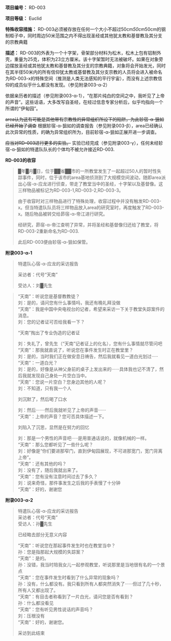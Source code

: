 **项目编号：** RD-003

**项目等级：** Euclid

**特殊收容措施：** RD-003必须被存放在任何一个大小不超过50cm*50cm*50cm的钢制柜子中，同时周边50米范围之内不得出现圣经或其他犹太教和基督教及其分支的宗教典籍

**描述：** RD-003的外表为一个十字架，骨架部分材料为松木，松木上包有铝制外壳，重量为25克，体积为23立方厘米。该十字架暂时无法被破坏。如果在对象旁边摆放圣经或其他犹太教和基督教及其分支的宗教典籍，对象将会开始发光，同时在其半径50米内的所有信仰犹太教或基督教及其分支宗教的人员将会进入被命名为RD-003-x的特殊空间（推测是人类无法感知的平行宇宙），而没有上述宗教信仰的成员似乎什么都没有发现。（参见附录003-α-2）

依据亲历者的描述（参见附录003-α-1），“在那片纯白的空间之中，我听见了上帝的声音”。这些话语，大多改写自圣经，在经过信息专家分析后，似乎均指向一个所谓的“伊甸园”。

~~area认为这有可能是其他带有宗教性的异常组织所设下的陷阱，为此轸宿-α-狙如已经开始了调查~~ 根据轸宿-α-狙如的调查报告（参见附录003-β），area已经确认此次异常的性质，的确为异常组织所为，目前轸宿-α-狙如正展开进一步调查。

~~应当对RD-003进行更多的实验。~~ 实验已经完成（参见附录003-γ），任何未经轸宿-α-狙如的特遣队队长的个体均不被允许接近RD-003.

**RD-003的收容**

> █年█月█日，位于██省██市的一所教堂发生了一起超过50人的暂时性失踪事件，同时，位于该市的area基地侦测到了大规模空间波动，随即area派出心宿-α-应龙进行侦查，带走了教堂当中的圣经，十字架以及基督像。这三样物品被标记为RD-003-1,RD-003-2,RD-003-3。
>
> 由于收容时对三样物品进行了特殊处理，收容过程中并没有触发RD-003-x。但当特遣队队员将三样物品放入area的研究室时，再度触发了RD-003-x。随后物品被转交给昴宿-α-帝江进行研究。
>
> 经研究，昴宿-α-帝江查明了异常，并将圣经和基督像归还给了教堂，将RD-003-2重新命名为RD-003.
>
> 此后RD-003便由轸宿-α-狙如保管。

**附录003-α-1**

> 特遣队心宿-α-应龙的采访报告
>
> 采访者：代号“天南”
>
> 受访人：刘█先生


> “天南”：听说您是基督教教徒？  
> 刘：是的，请问您有什么事情吗，我还有晚礼拜没做  
> “天南”：我是中国中央电视台的记者，希望来采访一下关于教堂失踪案件的消息。  
> 刘：您的记者证可否给我看一下？
>
> “天南”掏出了专业伪造的记者证
>
> 刘：失礼了，曾先生（“天南”记者证上的化名），您有什么事情就尽管问吧  
> “天南”：那我就直说了，听说您在事件发生时正在教堂里？  
> 刘：是的，当时我们正在做安息日祷告，然后我就看见一道白光划过·····  
> “天南”：一道白光？  
> 刘：是的，好像是从神父身前的桌子上发出来的······具体我也记不清了，然后我就发现自己身处一片空白当中。  
> “天南”：您说一片空白？您身边其他的人呢？  
> 刘：不知道，只有我一个人
>
> 刘沉默了，然后喝了口水
>
> 刘：然后·······然后我就听见了上帝的声音······  
> “天南”：上帝的声音？您可否具体描述一下。  
>
> 刘陷入了沉思，显然是在努力的回忆
>
> 刘：那是一个男性的声音吧·····是用普通话说的，就像机械的一样。  
> “天南”：那么您都听见了一些什么呢？  
> 刘：好像是“你们要进那窄门，直到伊甸园展现，不可进那宽门，宽门背离上帝”。  
> “天南”：还有其他的吗？  
> 刘：没有了，随后我就出来了。  
> “天南”：您有没有注意时间过去了多久？  
> 刘：说来奇怪，那件事发生之后我的手表慢了十分钟  
> “天南”：好的，谢谢您

**附录003-α-2**

> 特遣队心宿-α-应龙的采访报告  
> 采访者：代号“天南”  
> 受访人：孙█先生  
> 
> 已经略去部分无意义内容  
> 
> “天南”：听说您在那起事件发生时也在教堂当中？  
> 孙：您是指那起大规模的失踪案？  
> “天南”：是的。  
> 孙：没错，我当时陪我女儿一起参观教堂，听说那里是当地很有名的一个景点  
> “天南”：您在事件发生时看到了什么异常的现象吗？  
> 孙：没有，什么都没有。我只看到所有人都突然消失了······但过了几十秒，所有人又都出现了。  
> “天南”：有目击者称看到了一片白光，请问您是否有看到？  
> 孙：什么都没看见  
> “天南”：您有听见男性说话的声音吗？  
> 刘：压根没有  
> “天南”：好的，谢谢您。
>
>采访到此结束

